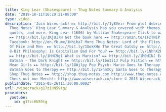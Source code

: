 ```yaml
---
title: King Lear (Shakespeare) – Thug Notes Summary & Analysis
date: "2019-10-11T16:20:21+08:00"
type: video
description: 'Join Wisecrack! ►► http://bit.ly/1y8Veir From plot debriefs to key motifs,
  Thug Notes’ King Lear Summary & Analysis has you covered with themes, symbols, important
  quotes, and more. King Lear (1606) by William Shakespeare Click to watch Macbeth!
  ►► http://bit.ly/1KjQI7H Get the book here ►► http://amzn.to/1FzTNiP Twitter: @SparkySweetsPhd
  Facebook: http://on.fb.me/1Nhiba7 More Thug Notes: Lord of the Flies ►► http://bit.ly/19RhTe0
  Of Mice and Men  ►► http://bit.ly/1GokKHn The Great Gatsby ►► http://bit.ly/1BoYKqs
  8-Bit Philosophy: Is Capitalism Bad For You? ►► http://bit.ly/1NhhX2P What is Real?
  ►► http://bit.ly/1HHC9g1 What is Marxism? ►► http://bit.ly/1M0dINJ Earthling Cinema:
  Batman - The Dark Knight ►► http://bit.ly/1buIi1J Pulp Fiction ►► http://bit.ly/18Yjbmr
  Mean Girls ►► http://bit.ly/1GWjlpy Pop Psych: Mario Goes to Therapy ►► http://bit.ly/1GobKCl
  Batman Goes to Therapy ►► http://bit.ly/1xhmXCy Santa Goes to Therapy  ►► http://bit.ly/1Iwqpuo
  Shop Thug Notes ►► http://shop.thug-notes.com http://www.thug-notes.com http://www.wisecrack.co
  Check out our Merch!: http://www.wisecrack.co/store © 2015 Wisecrack, Inc. –'
publishdate: "2015-05-26T11:30:00.000Z"
url: /wisecrack/g17ziHN59tg/
providers:
  youtube:
    id: g17ziHN59tg
---
```

